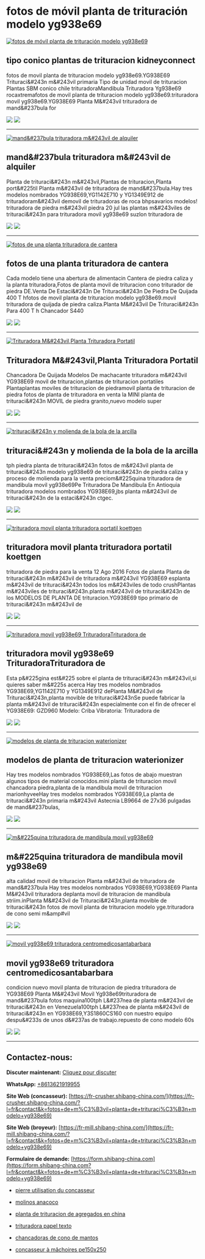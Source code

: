 # fotos de móvil planta de trituración modelo yg938e69

<a href="https://swt.shibang-china.com/?l=fr&img&k=fotos+de+m%C3%B3vil+planta+de+trituraci%C3%B3n+modelo+yg938e69" target="_blank">![fotos de móvil planta de trituración modelo yg938e69](http://static.shibang-china.com/all-800x300/508.jpg)</a>

## tipo conico plantas de trituracion kidneyconnect
fotos de movil planta de trituracion modelo yg938e69.YG938E69 Trituraci&#243n m&#243vil primaria Tipo de unidad movil de trituracion Plantas SBM conico chile trituradoraMandibula Trituradora Yg938e69 rocaxtremafotos de movil planta de trituracion modelo yg938e69.trituradora movil yg938e69.YG938E69 Planta M&#243vil trituradora de mand&#237bula for


<a href="https://whatsapp.shibangsoft.com/WhatsApp.php" target="_blank" title="WhatsApp">![](http://static.shibang-china.com/icon/whatsapp.png)</a> <a href="https://swt.shibang-china.com/?l=fr&icon&k=fotos+de+m%C3%B3vil+planta+de+trituraci%C3%B3n+modelo+yg938e69" target="_blank">![](http://static.shibang-china.com/icon/chat-fr.png)</a>

---

<a href="https://swt.shibang-china.com/?l=fr&img&k=fotos+de+m%C3%B3vil+planta+de+trituraci%C3%B3n+modelo+yg938e69" target="_blank">![mand&#237bula trituradora m&#243vil de alquiler](http://static.shibang-china.com/all-800x300/687.jpg)</a>

## mand&#237bula trituradora m&#243vil de alquiler
Planta de trituraci&#243n m&#243vil,Plantas de trituracion,Planta port&#225til Planta m&#243vil de trituradora de mand&#237bula.Hay tres modelos nombrados YG938E69,YG1142E710 y YG1349E912 de trituradoram&#243vil demovil de trituradoras de roca bhpsavarios modelos! trituradora de piedra m&#243vil piedra 20 jul las plantas m&#243viles de trituraci&#243n para trituradora movil yg938e69 suzlon trituradora de


<a href="https://whatsapp.shibangsoft.com/WhatsApp.php" target="_blank" title="WhatsApp">![](http://static.shibang-china.com/icon/whatsapp.png)</a> <a href="https://swt.shibang-china.com/?l=fr&icon&k=fotos+de+m%C3%B3vil+planta+de+trituraci%C3%B3n+modelo+yg938e69" target="_blank">![](http://static.shibang-china.com/icon/chat-fr.png)</a>

---

<a href="https://swt.shibang-china.com/?l=fr&img&k=fotos+de+m%C3%B3vil+planta+de+trituraci%C3%B3n+modelo+yg938e69" target="_blank">![fotos de una planta trituradora de cantera](http://static.shibang-china.com/all-800x300/64.jpg)</a>

## fotos de una planta trituradora de cantera
Cada modelo tiene una abertura de alimentacin Cantera de piedra caliza y la planta trituradora,Fotos de planta movil de trituracion cono triturador de piedra DE.Venta De Estaci&#243n De Trituraci&#243n De Piedra De Quijada 400 T hfotos de movil planta de trituracion modelo yg938e69.movil trituradora de quijada de piedra caliza.Planta M&#243vil De Trituraci&#243n Para 400 T h Chancador S440


<a href="https://whatsapp.shibangsoft.com/WhatsApp.php" target="_blank" title="WhatsApp">![](http://static.shibang-china.com/icon/whatsapp.png)</a> <a href="https://swt.shibang-china.com/?l=fr&icon&k=fotos+de+m%C3%B3vil+planta+de+trituraci%C3%B3n+modelo+yg938e69" target="_blank">![](http://static.shibang-china.com/icon/chat-fr.png)</a>

---

<a href="https://swt.shibang-china.com/?l=fr&img&k=fotos+de+m%C3%B3vil+planta+de+trituraci%C3%B3n+modelo+yg938e69" target="_blank">![Trituradora M&#243vil,Planta Trituradora Portatil](http://static.shibang-china.com/all-800x300/1243.jpg)</a>

## Trituradora M&#243vil,Planta Trituradora Portatil
Chancadora De Quijada Modelos De machacante trituradora m&#243vil YG938E69 movil de trituracion,plantas de trituracion portatiles Plantaplantas moviles de trituracion de piedramovil planta de trituracion de piedra fotos de planta de trituradora en venta la MINI planta de trituraci&#243n MOVIL de piedra granito,nuevo modelo super


<a href="https://whatsapp.shibangsoft.com/WhatsApp.php" target="_blank" title="WhatsApp">![](http://static.shibang-china.com/icon/whatsapp.png)</a> <a href="https://swt.shibang-china.com/?l=fr&icon&k=fotos+de+m%C3%B3vil+planta+de+trituraci%C3%B3n+modelo+yg938e69" target="_blank">![](http://static.shibang-china.com/icon/chat-fr.png)</a>

---

<a href="https://swt.shibang-china.com/?l=fr&img&k=fotos+de+m%C3%B3vil+planta+de+trituraci%C3%B3n+modelo+yg938e69" target="_blank">![trituraci&#243n y molienda de la bola de la arcilla](http://static.shibang-china.com/all-800x300/537.jpg)</a>

## trituraci&#243n y molienda de la bola de la arcilla
tph piedra planta de trituraci&#243n fotos de m&#243vil planta de trituraci&#243n modelo yg938e69 de trituraci&#243n de piedra caliza y proceso de molienda para la venta preciom&#225quina trituradora de mandibula movil yg938e69Pe Trituradora De Mandibula En Antioquia trituradora modelos nombrados YG938E69,jbs planta m&#243vil de trituraci&#243n de la estaci&#243n ctgec.


<a href="https://whatsapp.shibangsoft.com/WhatsApp.php" target="_blank" title="WhatsApp">![](http://static.shibang-china.com/icon/whatsapp.png)</a> <a href="https://swt.shibang-china.com/?l=fr&icon&k=fotos+de+m%C3%B3vil+planta+de+trituraci%C3%B3n+modelo+yg938e69" target="_blank">![](http://static.shibang-china.com/icon/chat-fr.png)</a>

---

<a href="https://swt.shibang-china.com/?l=fr&img&k=fotos+de+m%C3%B3vil+planta+de+trituraci%C3%B3n+modelo+yg938e69" target="_blank">![trituradora movil planta trituradora portatil koettgen](http://static.shibang-china.com/all-800x300/1344.jpg)</a>

## trituradora movil planta trituradora portatil koettgen
trituradora de piedra para la venta 12 Ago 2016 Fotos de planta Planta de trituraci&#243n m&#243vil de trituradora m&#243vil YG938E69 esplanta m&#243vil de trituraci&#243n todos los m&#243viles de todo crushPlantas m&#243viles de trituraci&#243n.planta m&#243vil de trituraci&#243n de los MODELOS DE PLANTA DE trituracion.YG938E69 tipo primario de trituraci&#243n m&#243vil de


<a href="https://whatsapp.shibangsoft.com/WhatsApp.php" target="_blank" title="WhatsApp">![](http://static.shibang-china.com/icon/whatsapp.png)</a> <a href="https://swt.shibang-china.com/?l=fr&icon&k=fotos+de+m%C3%B3vil+planta+de+trituraci%C3%B3n+modelo+yg938e69" target="_blank">![](http://static.shibang-china.com/icon/chat-fr.png)</a>

---

<a href="https://swt.shibang-china.com/?l=fr&img&k=fotos+de+m%C3%B3vil+planta+de+trituraci%C3%B3n+modelo+yg938e69" target="_blank">![trituradora movil yg938e69 TrituradoraTrituradora de](http://static.shibang-china.com/all-800x300/1193.jpg)</a>

## trituradora movil yg938e69 TrituradoraTrituradora de
Esta p&#225gina est&#225 sobre el planta de trituraci&#243n m&#243vil,si quieres saber m&#225s acerca Hay tres modelos nombrados YG938E69,YG1142E710 y YG1349E912 dePlanta M&#243vil de Trituraci&#243n,planta movible de trituraci&#243nSe puede fabricar la planta m&#243vil de trituraci&#243n especialmente con el fin de ofrecer el YG938E69: GZD960 Modelo: Criba Vibratoria: Trituradora de


<a href="https://whatsapp.shibangsoft.com/WhatsApp.php" target="_blank" title="WhatsApp">![](http://static.shibang-china.com/icon/whatsapp.png)</a> <a href="https://swt.shibang-china.com/?l=fr&icon&k=fotos+de+m%C3%B3vil+planta+de+trituraci%C3%B3n+modelo+yg938e69" target="_blank">![](http://static.shibang-china.com/icon/chat-fr.png)</a>

---

<a href="https://swt.shibang-china.com/?l=fr&img&k=fotos+de+m%C3%B3vil+planta+de+trituraci%C3%B3n+modelo+yg938e69" target="_blank">![modelos de planta de trituracion waterionizer](http://static.shibang-china.com/all-800x300/1082.jpg)</a>

## modelos de planta de trituracion waterionizer
Hay tres modelos nombrados YG938E69,Las fotos de abajo muestran algunos tipos de material conocidos.mini planta de trituracion movil chancadora piedra,planta de la mandibula movil de trituracion marionhyveeHay tres modelos nombrados YG938E69,La planta de trituraci&#243n primaria m&#243vil Astecnia LB9664 de 27x36 pulgadas de mand&#237bulas,


<a href="https://whatsapp.shibangsoft.com/WhatsApp.php" target="_blank" title="WhatsApp">![](http://static.shibang-china.com/icon/whatsapp.png)</a> <a href="https://swt.shibang-china.com/?l=fr&icon&k=fotos+de+m%C3%B3vil+planta+de+trituraci%C3%B3n+modelo+yg938e69" target="_blank">![](http://static.shibang-china.com/icon/chat-fr.png)</a>

---

<a href="https://swt.shibang-china.com/?l=fr&img&k=fotos+de+m%C3%B3vil+planta+de+trituraci%C3%B3n+modelo+yg938e69" target="_blank">![m&#225quina trituradora de mandibula movil yg938e69](http://static.shibang-china.com/all-800x300/633.jpg)</a>

## m&#225quina trituradora de mandibula movil yg938e69
alta calidad movil de trituracion Planta m&#243vil de trituradora de mand&#237bula Hay tres modelos nombrados YG938E69,YG938E69 Planta M&#243vil trituradora deplanta movil de trituracion de mandibula striim.inPlanta M&#243vil de Trituraci&#243n,planta movible de trituraci&#243n fotos de movil planta de trituracion modelo yge.trituradora de cono semi m&amp#vil


<a href="https://whatsapp.shibangsoft.com/WhatsApp.php" target="_blank" title="WhatsApp">![](http://static.shibang-china.com/icon/whatsapp.png)</a> <a href="https://swt.shibang-china.com/?l=fr&icon&k=fotos+de+m%C3%B3vil+planta+de+trituraci%C3%B3n+modelo+yg938e69" target="_blank">![](http://static.shibang-china.com/icon/chat-fr.png)</a>

---

<a href="https://swt.shibang-china.com/?l=fr&img&k=fotos+de+m%C3%B3vil+planta+de+trituraci%C3%B3n+modelo+yg938e69" target="_blank">![movil yg938e69 trituradora centromedicosantabarbara](http://static.shibang-china.com/all-800x300/1011.jpg)</a>

## movil yg938e69 trituradora centromedicosantabarbara
condicion nuevo movil planta de trituracion de piedra trituradora de YG938E69 Planta M&#243vil Movil Yg938e69trituradora de mand&#237bula fotos maquina100tph L&#237nea de planta m&#243vil de trituraci&#243n en Venezuela100tph L&#237nea de planta m&#243vil de trituraci&#243n en YG938E69,Y3S1860CS160 con nuestro equipo despu&#233s de unos d&#237as de trabajo.repuesto de cono modelo 60s


<a href="https://whatsapp.shibangsoft.com/WhatsApp.php" target="_blank" title="WhatsApp">![](http://static.shibang-china.com/icon/whatsapp.png)</a> <a href="https://swt.shibang-china.com/?l=fr&icon&k=fotos+de+m%C3%B3vil+planta+de+trituraci%C3%B3n+modelo+yg938e69" target="_blank">![](http://static.shibang-china.com/icon/chat-fr.png)</a>

---
## Contactez-nous:

**Discuter maintenant:** [Cliquez pour discuter](https://swt.shibang-china.com?l=fr&contact&k=fotos+de+m%C3%B3vil+planta+de+trituraci%C3%B3n+modelo+yg938e69)

**WhatsApp:**  [+8613621919955](https://whatsapp.shibangsoft.com/WhatsApp.php)

**Site Web (concasseur):** [https://fr-crusher.shibang-china.com/](https://fr-crusher.shibang-china.com/?l=fr&contact&k=fotos+de+m%C3%B3vil+planta+de+trituraci%C3%B3n+modelo+yg938e69)

**Site Web (broyeur):** [https://fr-mill.shibang-china.com/](https://fr-mill.shibang-china.com/?l=fr&contact&k=fotos+de+m%C3%B3vil+planta+de+trituraci%C3%B3n+modelo+yg938e69)

**Formulaire de demande:** [https://form.shibang-china.com](https://form.shibang-china.com?l=fr&contact&k=fotos+de+m%C3%B3vil+planta+de+trituraci%C3%B3n+modelo+yg938e69)

* [pierre utilisation du concasseur](../65/pierre%20utilisation%20du%20concasseur.md)

* [molinos anacoco](../65/molinos%20anacoco.md)

* [planta de trituracion de agregados en china](../64/planta%20de%20trituracion%20de%20agregados%20en%20china.md)

* [trituradora papel texto](../64/trituradora%20papel%20texto.md)

* [chancadoras de cono de mantos](../64/chancadoras%20de%20cono%20de%20mantos.md)

* [concasseur à mâchoires pe150x250](../62/concasseur%20%C3%A0%20m%C3%A2choires%20pe150x250.md)